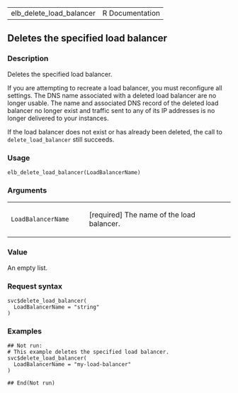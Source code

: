 <table style="width: 100%;">
<tbody>
<tr class="odd">
<td>elb_delete_load_balancer</td>
<td style="text-align: right;">R Documentation</td>
</tr>
</tbody>
</table>

## Deletes the specified load balancer

### Description

Deletes the specified load balancer.

If you are attempting to recreate a load balancer, you must reconfigure
all settings. The DNS name associated with a deleted load balancer are
no longer usable. The name and associated DNS record of the deleted load
balancer no longer exist and traffic sent to any of its IP addresses is
no longer delivered to your instances.

If the load balancer does not exist or has already been deleted, the
call to `delete_load_balancer` still succeeds.

### Usage

    elb_delete_load_balancer(LoadBalancerName)

### Arguments

<table>
<colgroup>
<col style="width: 35%" />
<col style="width: 65%" />
</colgroup>
<tbody>
<tr class="odd">
<td><code
id="elb_delete_load_balancer_:_LoadBalancerName">LoadBalancerName</code></td>
<td><p>[required] The name of the load balancer.</p></td>
</tr>
</tbody>
</table>

### Value

An empty list.

### Request syntax

    svc$delete_load_balancer(
      LoadBalancerName = "string"
    )

### Examples

    ## Not run: 
    # This example deletes the specified load balancer.
    svc$delete_load_balancer(
      LoadBalancerName = "my-load-balancer"
    )

    ## End(Not run)
